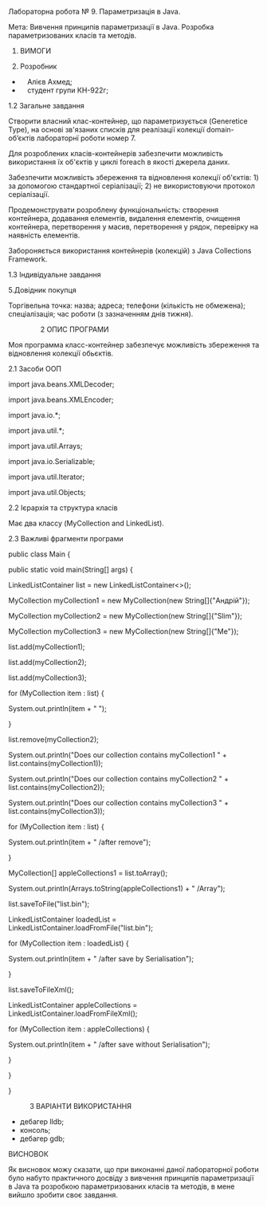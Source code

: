 Лабораторна робота № 9. Параметризація в Java.



Мета: Вивчення принципів параметризації в Java. Розробка параметризованих класів та методів.


1. ВИМОГИ

1. Розробник

- `  `Алієв Ахмед;
- `  `студент групи КН-922г;

1\.2 Загальне завдання

Створити власний клас-контейнер, що параметризується (Generetice Type), на основі зв'язаних списків для реалізації колекції domain-об’єктів лабораторнї роботи номер 7.

Для розроблених класів-контейнерів забезпечити можливість використання їх об'єктів у циклі foreach в якості джерела даних.

Забезпечити можливість збереження та відновлення колекції об'єктів: 1) за допомогою стандартної серіалізації; 2) не використовуючи протокол серіалізації.

Продемонструвати розроблену функціональність: створення контейнера, додавання елементів, видалення елементів, очищення контейнера, перетворення у масив, перетворення у рядок, перевірку на наявність елементів.

Забороняється використання контейнерів (колекцій) з Java Collections Framework.


1\.3 Індивідуальне завдання

5\.Довідник покупця

Торгівельна точка: назва; адреса; телефони (кількість не обмежена); спеціалізація; час роботи (з зазначенням днів тижня).

`         `2 ОПИС ПРОГРАМИ

Моя программа класс-контейнер забезпечує можливість збереження та відновлення колекції обьєктів.

2\.1 Засоби ООП

import java.beans.XMLDecoder;

import java.beans.XMLEncoder;

import java.io.\*;

import java.util.\*;

import java.util.Arrays;

import java.io.Serializable;

import java.util.Iterator;

import java.util.Objects;

2\.2 Ієрархія та структура класів  

Має два классу (MyCollection and LinkedList).



2\.3 Важливі фрагменти програми


public class Main {

public static void main(String[] args) {

LinkedListContainer<MyCollection> list = new LinkedListContainer<>();

MyCollection myCollection1 = new MyCollection(new String[]{"Андрій"});

MyCollection myCollection2 = new MyCollection(new String[]{"Slim"});

MyCollection myCollection3 = new MyCollection(new String[]{"Me"});

list.add(myCollection1);

list.add(myCollection2);

list.add(myCollection3);

for (MyCollection item : list) {

System.out.println(item + " ");

}

list.remove(myCollection2);

System.out.println("Does our collection contains myCollection1 " + list.contains(myCollection1));

System.out.println("Does our collection contains myCollection2 " + list.contains(myCollection2));

System.out.println("Does our collection contains myCollection3 " + list.contains(myCollection3));

for (MyCollection item : list) {

System.out.println(item + " /after remove");

}

MyCollection[] appleCollections1 = list.toArray();

System.out.println(Arrays.toString(appleCollections1) + " /Array");


list.saveToFile("list.bin");

LinkedListContainer<MyCollection> loadedList = LinkedListContainer.loadFromFile("list.bin");

for (MyCollection item : loadedList) {

System.out.println(item + " /after save by Serialisation");

}

list.saveToFileXml();

LinkedListContainer<MyCollection> appleCollections = LinkedListContainer.loadFromFileXml();

for (MyCollection item : appleCollections) {

System.out.println(item + " /after save without Serialisation");

}

}

}





`      `3 ВАРІАНТИ ВИКОРИСТАННЯ

- дебагер lldb;
- консоль;
- дебагер gdb;





ВИСНОВОК

Як висновок можу сказати, що при виконанні даної лабораторної роботи було набуто практичного досвіду з вивчення принципів параметризації в Java та розробкою параметризованих класів та методів, в мене вийшло зробити своє завдання.
